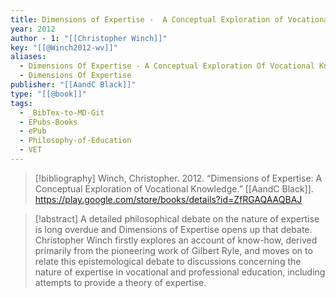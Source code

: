 ```yaml
---
title: Dimensions of Expertise -  A Conceptual Exploration of Vocational Knowledge
year: 2012
author - 1: "[[Christopher Winch]]"
key: "[[@Winch2012-wv]]"
aliases:
  - Dimensions Of Expertise - A Conceptual Exploration Of Vocational Knowledge
  - Dimensions Of Expertise
publisher: "[[AandC Black]]"
type: "[[@book]]"
tags:
  - _BibTex-to-MD-Git
  - EPubs-Books
  - ePub
  - Philosophy-of-Education
  - VET
---
```


> [!bibliography]
> Winch, Christopher. 2012. “Dimensions of Expertise: A Conceptual Exploration of Vocational Knowledge.” [[AandC Black]]. https://play.google.com/store/books/details?id=ZfRGAQAAQBAJ

> [!abstract]
> A detailed philosophical debate on the nature of expertise is long overdue and Dimensions of Expertise opens up that debate. Christopher Winch firstly explores an account of know-how, derived primarily from the pioneering work of Gilbert Ryle, and moves on to relate this epistemological debate to discussions concerning the nature of expertise in vocational and professional education, including attempts to provide a theory of expertise.